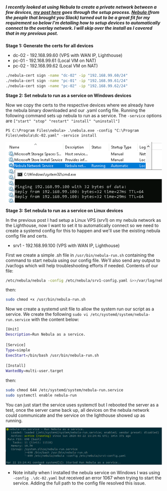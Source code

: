 <!--
.. title: run nebula as a service
.. slug: run-nebula-as-a-service
.. date: 2020-03-20 20:30:33 UTC
.. tags: sysadmin, vpn, nebula, networking
.. category: 
.. link: 
.. description: 
.. type: text
-->

##### I recently looked at using Nebula to create a private network between a few devices, [my post here](https://techsec.me/home/setting-up-nebula-overlay-network/ "TechSec.me - Setting up Nebula") goes through the setup process.  [Nebula ](https://github.com/slackhq/nebula "Nebula - GitHub Link") (from the people that brought you Slack) turned out to be a great fit for my requirement so below I'm detailing how to setup devices to automatically connect to the overlay network.  I will skip over the install as I covered that in my previous post.

**Stage 1: Generate the certs for all devices**

* dc-02 - 192.168.99.60 (VPS with WAN IP, Lighthouse)
* pc-01 - 192.168.99.61 (Local VM on NAT)
* pc-02 - 192.168.99.62 (Local VM on NAT)

<!-- TEASER_END -->

```bash
./nebula-cert sign -name "dc-02" -ip "192.168.99.60/24"
./nebula-cert sign -name "pc-01" -ip "192.168.99.61/24"
./nebula-cert sign -name "pc-02" -ip "192.168.99.62/24"
```

**Stage 2: Set nebula to run as a service on Windows devices**

Now we copy the certs to the respective devices where we already have the nebula binary downloaded and our .yaml config file.  Running the following command sets up nebula to run as a service.  The ```-service``` options are ```["start" "stop" "restart" "install" "uninstall"]```

```
PS C:\Program Files\nebula> .\nebula.exe -config "C:\Program Files\nebula\dc-02.yaml" -service install
```

![](neb-auto01.png)

**Stage 3: Set nebula to run as a service on Linux devices**

In the previous post I had setup a Linux VPS (srv1) on my nebula network as the Lighthouse, now I want to set it to automatically connect so we need to create a systemd config for this to happen and we'll use the existing nebula config file and certs.

* srv1 - 192.168.99.100 (VPS with WAN IP, Lighthouse)

First we create a simple .sh file in ```/usr/bin/nebula-run.sh``` containing the command to start nebula using our config file.  We'll also send any output to /var/logs which will help troubleshooting efforts if needed.  Contents of our file:

```bash
/etc/nebula/nebula -config /etc/nebula/srv1-config.yaml &>>/var/log/nebula-err.log
```

then:

```bash
sudo chmod +x /usr/bin/nebula-run.sh
```

Now we create a systemd unit file to allow the system run our script as a service.  We create the following ```sudo vi /etc/systemd/system/nebula-run.service``` with the content below:

```bash
[Unit]
Description=Run Nebula as a service.

[Service]
Type=simple
ExecStart=/bin/bash /usr/bin/nebula-run.sh

[Install]
WantedBy=multi-user.target
```

then:

```bash
sudo chmod 644 /etc/systemd/system/nebula-run.service
sudo systemctl enable nebula-run
```

You can just start the service uses systemctl but I rebooted the server as a test, once the server came back up, all devices on the nebula network could communicate and the service on the lighthouse showed up as running.

![](neb-auto02.png)

* Note initally when I installed the nebula service on Windows I was using ```-config .\dc-02.yaml``` but received an error 1067 when trying to start the service.  Adding the full path to the config file resolved this issue.